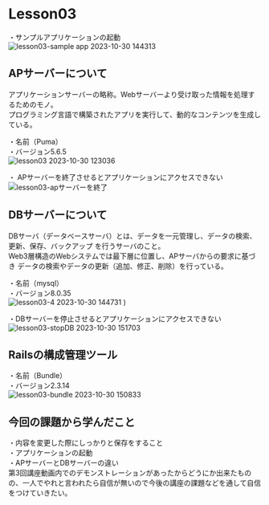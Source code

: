 # Lesson03

・サンプルアプリケーションの起動
![lesson03-sample app 2023-10-30 144313](file:///github.com/sawa2310/RaiseTech/assets/148616537/7d76945c-dd32-4e37-acb1-cefe6ddfb8a2)

## APサーバーについて
アプリケーションサーバーの略称。Webサーバーより受け取った情報を処理するためのモノ。
<br>プログラミング言語で構築されたアプリを実行して、動的なコンテンツを生成している。

・名前（Puma）
<br>・バージョン5.6.5
<br>![lesson03 2023-10-30 123036](file:///github.com/sawa2310/RaiseTech/assets/148616537/1e751450-96ed-4d21-8bed-f203bb1820bb)

・ APサーバーを終了させるとアプリケーションにアクセスできない
![lesson03-apサーバーを終了](file:///github.com/sawa2310/RaiseTech/assets/148616537/732c534e-478c-4b1c-9401-4b4785bfd1d3)

## DBサーバーについて
DBサーバ（データベースサーバ）とは、データを一元管理し、データの検索、更新、保存、バックアップ を行うサーバのこと。
<br> Web3層構造のWebシステムでは最下層に位置し、APサーバからの要求に基づき データの検索やデータの更新（追加、修正、削除）を行っている。


・名前（mysql）
<br>・バージョン8.0.35
<br>![lesson03-4 2023-10-30 144731](file:///github.com/sawa2310/RaiseTech/assets/148616537/9d2ab3bf-7e05-4283-a9bc-9b3690b78789)
)

・DBサーバーを停止させるとアプリケーションにアクセスできない
![lesson03-stopDB 2023-10-30 151703](file:///github.com/sawa2310/RaiseTech/assets/148616537/9e3cfb35-adc8-40b5-883b-92909eda6a7f)


## Railsの構成管理ツール

・名前（Bundle）
<br>・バージョン2.3.14
<br>![lesson03-bundle 2023-10-30 150833](file:///github.com/sawa2310/RaiseTech/assets/148616537/14405fe1-6a00-4fd2-b2a8-6bc2e242d0ca)

## 今回の課題から学んだこと

・内容を変更した際にしっかりと保存をすること
<br>・アプリケーションの起動
<br>・APサーバーとDBサーバーの違い
<br>第3回講座動画内でのデモンストレーションがあったからどうにか出来たものの、一人でやれと言われたら自信が無いので今後の講座の課題などを通して自信をつけていきたい。
